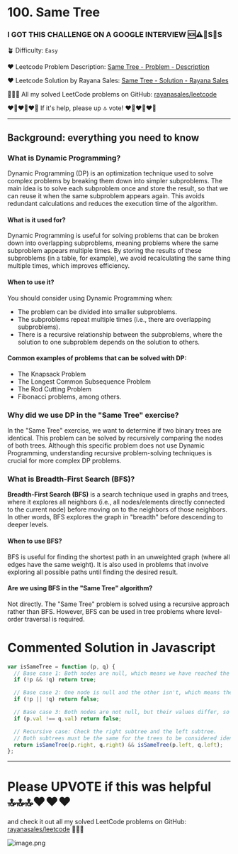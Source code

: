 # 100. Same Tree

### I GOT THIS CHALLENGE ON A GOOGLE INTERVIEW 🆘⚠️🚨S🛟S

🪴 Difficulty: `Easy`

❤️ Leetcode Problem Description: [Same Tree - Problem - Description](https://leetcode.com/problems/same-tree/description/)

❤️ Leetcode Solution by Rayana Sales: [Same Tree - Solution - Rayana Sales](https://leetcode.com/problems/same-tree/solutions/5643019/simple-beginner-friendly-100-same-tree/)

💁🏻‍♀️ All my solved LeetCode problems on GitHub: [rayanasales/leetcode](https://github.com/rayanasales/leetcode)

❤️‍🔥❤️‍🔥❤️‍🔥 If it's help, please up 🔝 vote! ❤️‍🔥❤️‍🔥❤️‍🔥

---

## Background: everything you need to know

### What is Dynamic Programming?

Dynamic Programming (DP) is an optimization technique used to solve complex problems by breaking them down into simpler subproblems. The main idea is to solve each subproblem once and store the result, so that we can reuse it when the same subproblem appears again. This avoids redundant calculations and reduces the execution time of the algorithm.

#### What is it used for?

Dynamic Programming is useful for solving problems that can be broken down into overlapping subproblems, meaning problems where the same subproblem appears multiple times. By storing the results of these subproblems (in a table, for example), we avoid recalculating the same thing multiple times, which improves efficiency.

#### When to use it?

You should consider using Dynamic Programming when:

- The problem can be divided into smaller subproblems.
- The subproblems repeat multiple times (i.e., there are overlapping subproblems).
- There is a recursive relationship between the subproblems, where the solution to one subproblem depends on the solution to others.

#### Common examples of problems that can be solved with DP:

- The Knapsack Problem
- The Longest Common Subsequence Problem
- The Rod Cutting Problem
- Fibonacci problems, among others.

### Why did we use DP in the "Same Tree" exercise?

In the "Same Tree" exercise, we want to determine if two binary trees are identical. This problem can be solved by recursively comparing the nodes of both trees. Although this specific problem does not use Dynamic Programming, understanding recursive problem-solving techniques is crucial for more complex DP problems.

### What is Breadth-First Search (BFS)?

**Breadth-First Search (BFS)** is a search technique used in graphs and trees, where it explores all neighbors (i.e., all nodes/elements directly connected to the current node) before moving on to the neighbors of those neighbors. In other words, BFS explores the graph in "breadth" before descending to deeper levels.

#### When to use BFS?

BFS is useful for finding the shortest path in an unweighted graph (where all edges have the same weight). It is also used in problems that involve exploring all possible paths until finding the desired result.

#### Are we using BFS in the "Same Tree" algorithm?

Not directly. The "Same Tree" problem is solved using a recursive approach rather than BFS. However, BFS can be used in tree problems where level-order traversal is required.

# Commented Solution in Javascript

```javascript
var isSameTree = function (p, q) {
  // Base case 1: Both nodes are null, which means we have reached the end of the tree in both cases, so they are the same.
  if (!p && !q) return true;

  // Base case 2: One node is null and the other isn't, which means the trees differ in structure, so they are not the same.
  if (!p || !q) return false;

  // Base case 3: Both nodes are not null, but their values differ, so the trees are not the same.
  if (p.val !== q.val) return false;

  // Recursive case: Check the right subtree and the left subtree.
  // Both subtrees must be the same for the trees to be considered identical.
  return isSameTree(p.right, q.right) && isSameTree(p.left, q.left);
};
```

---

# Please UPVOTE if this was helpful 🔝🔝🔝❤️❤️❤️

and check it out all my solved LeetCode problems on GitHub: [rayanasales/leetcode](https://github.com/rayanasales/leetcode) 🤙😚🤘

![image.png](https://assets.leetcode.com/users/images/57bce3b1-56e2-4c20-9cdf-b61fef26b93b_1725494158.6252415.png)
